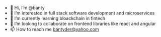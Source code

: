- 👋 Hi, I’m @banty
- 👀 I’m interested in full stack software development and microservices
- 🌱 I’m currently learning bloackchain in fintech
- 💞️ I’m looking to collaborate on frontend libraries like react and angular
- 📫 How to reach me bantyder@yahoo.com

<!---
banty/banty is a ✨ special ✨ repository because its `README.md` (this file) appears on your GitHub profile.
You can click the Preview link to take a look at your changes.
--->
